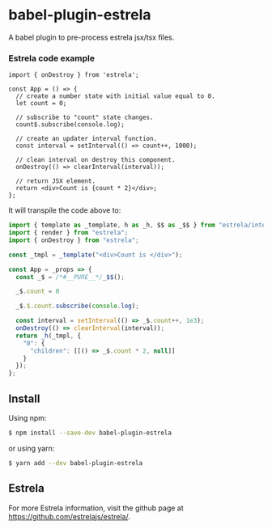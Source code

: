 # babel-plugin-estrela

A babel plugin to pre-process estrela jsx/tsx files.

### Estrela code example

```tsx
import { onDestroy } from 'estrela';

const App = () => {
  // create a number state with initial value equal to 0.
  let count = 0;

  // subscribe to "count" state changes.
  count$.subscribe(console.log);

  // create an updater interval function.
  const interval = setInterval(() => count++, 1000);

  // clean interval on destroy this component.
  onDestroy(() => clearInterval(interval));

  // return JSX element.
  return <div>Count is {count * 2}</div>;
};
```

It will transpile the code above to:

```js
import { template as _template, h as _h, $$ as _$$ } from "estrela/internal";
import { render } from "estrela";
import { onDestroy } from "estrela";

const _tmpl = _template("<div>Count is </div>");

const App = _props => {
  const _$ = /*#__PURE__*/_$$();

  _$.count = 0

  _$.$.count.subscribe(console.log);

  const interval = setInterval(() => _$.count++, 1e3);
  onDestroy(() => clearInterval(interval));
  return _h(_tmpl, {
    "0": {
      "children": [[() => _$.count * 2, null]]
    }
  });
};
```

## Install

Using npm:

```bash
$ npm install --save-dev babel-plugin-estrela
```

or using yarn:

```bash
$ yarn add --dev babel-plugin-estrela
```

## Estrela

For more Estrela information, visit the github page at https://github.com/estrelajs/estrela/.
